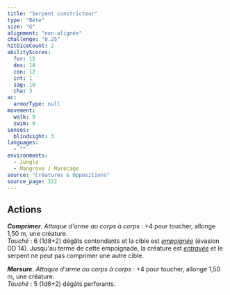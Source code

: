 ```yaml
---
title: "Serpent constricteur"
type: "Bête"
size: "G"
alignment: "non-alignée"
challenge: "0.25"
hitDiceCount: 2
abilityScores:
  for: 15
  dex: 14
  con: 12
  int: 1
  sag: 10
  cha: 3
ac: 
  armorType: null
movement: 
  walk: 9
  swim: 9
senses: 
  blindsight: 3
languages: 
  - ""
environments:
  - Jungle
  - Mangrove / Marécage
source: "Créatures & Oppositions"
source_page: 322
---
```

## Actions
_**Comprimer**_. _Attaque d'arme au corps à corps_ : +4 pour toucher, allonge 1,50 m, une créature.  
_Touché_ : 6 (1d8+2) dégâts contondants et la cible est [_empoignée_](/gerer-la-sante-du-personnage/#empoigne) (évasion DD 14). Jusqu'au terme de cette empoignade, la créature est [_entravée_](/gerer-la-sante-du-personnage/#entrave) et le serpent ne peut pas comprimer une autre cible.

_**Morsure**_. _Attaque d'arme au corps à corps_ : +4 pour toucher, allonge 1,50 m, une créature.  
_Touché_ : 5 (1d6+2) dégâts perforants.
